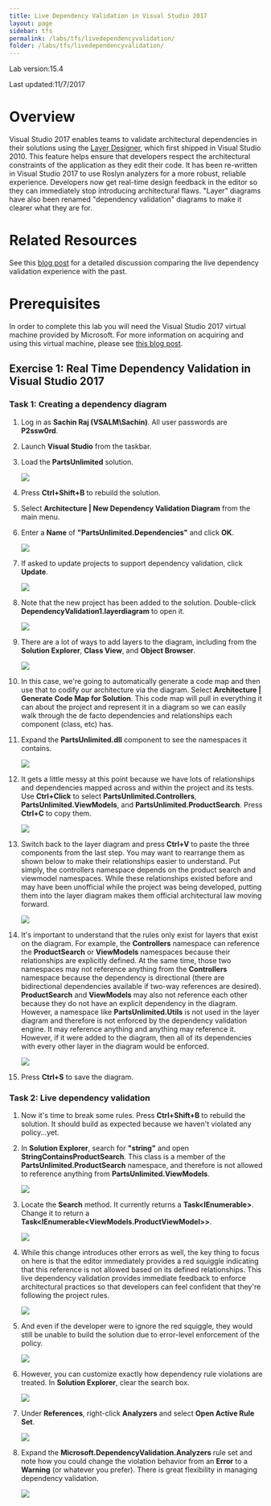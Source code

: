 ```yaml
---
title: Live Dependency Validation in Visual Studio 2017
layout: page    
sidebar: tfs
permalink: /labs/tfs/livedependencyvalidation/
folder: /labs/tfs/livedependencyvalidation/
---
```


Lab version:15.4

Last updated:11/7/2017

# Overview

Visual Studio 2017 enables teams to validate architectural dependencies in their solutions using the [Layer Designer](https://msdn.microsoft.com/en-us/library/dd465141.aspx), which first shipped in Visual Studio 2010. This feature helps ensure that developers respect the architectural constraints of the application as they edit their code. It has been re-written in Visual Studio 2017 to use Roslyn analyzers for a more robust, reliable experience. Developers now get real-time design feedback in the editor so they can immediately stop introducing architectural flaws. "Layer" diagrams have also been renamed "dependency validation" diagrams to make it clearer what they are for.

# Related Resources

See this [blog post](https://blogs.msdn.microsoft.com/visualstudioalm/2016/11/30/live-dependency-validation-in-visual-studio-2017/) for a detailed discussion comparing the live dependency validation experience with the past.

# Prerequisites

In order to complete this lab you will need the Visual Studio 2017 virtual machine provided by Microsoft. For more information on acquiring and using this virtual machine, please see [this blog post](http://aka.ms/almvm).

## Exercise 1: Real Time Dependency Validation in Visual Studio 2017

### Task 1: Creating a dependency diagram

1. Log in as **Sachin Raj (VSALM\Sachin)**. All user passwords are **P2ssw0rd**.

1. Launch **Visual Studio** from the taskbar.

1. Load the **PartsUnlimited** solution.

    ![](images/000.png)

1. Press **Ctrl+Shift+B** to rebuild the solution.

1. Select **Architecture | New Dependency Validation Diagram** from the main menu.

1. Enter a **Name** of **"PartsUnlimited.Dependencies"** and click **OK**.

    ![](images/001.png)

1. If asked to update projects to support dependency validation, click **Update**.

    ![](images/002.png)

1. Note that the new project has been added to the solution. Double-click **DependencyValidation1.layerdiagram** to open it.

    ![](images/003.png)

1. There are a lot of ways to add layers to the diagram, including from the **Solution Explorer**, **Class View**, and **Object Browser**.

    ![](images/004.png)

1. In this case, we're going to automatically generate a code map and then use that to codify our architecture via the diagram. Select **Architecture | Generate Code Map for Solution**. This code map will pull in everything it can about the project and represent it in a diagram so we can easily walk through the de facto dependencies and relationships each component (class, etc) has.

1. Expand the **PartsUnlimited.dll** component to see the namespaces it contains.

    ![](images/005.png)

1. It gets a little messy at this point because we have lots of relationships and dependencies mapped across and within the project and its tests. Use **Ctrl+Click** to select **PartsUnlimited.Controllers**, **PartsUnlimited.ViewModels**, and **PartsUnlimited.ProductSearch**. Press **Ctrl+C** to copy them.

    ![](images/006.png)

1. Switch back to the layer diagram and press **Ctrl+V** to paste the three components from the last step. You may want to rearrange them as shown below to make their relationships easier to understand. Put simply, the controllers namespace depends on the product search and viewmodel namespaces. While these relationships existed before and may have been unofficial while the project was being developed, putting them into the layer diagram makes them official architectural law moving forward.

    ![](images/007.png)

1. It's important to understand that the rules only exist for layers that exist on the diagram. For example, the **Controllers** namespace can reference the **ProductSearch** or **ViewModels** namespaces because their relationships are explicitly defined. At the same time, those two namespaces may not reference anything from the **Controllers** namespace because the dependency is directional (there are bidirectional dependencies available if two-way references are desired). **ProductSearch** and **ViewModels** may also not reference each other because they do not have an explicit dependency in the diagram. However, a namespace like **PartsUnlimited.Utils** is not used in the layer diagram and therefore is not enforced by the dependency validation engine. It may reference anything and anything may reference it. However, if it were added to the diagram, then all of its dependencies with every other layer in the diagram would be enforced.

    ![](images/008.png)

1. Press **Ctrl+S** to save the diagram.

### Task 2: Live dependency validation

1. Now it's time to break some rules. Press **Ctrl+Shift+B** to rebuild the solution. It should build as expected because we haven't violated any policy...yet.

1. In **Solution Explorer**, search for **"string"** and open **StringContainsProductSearch**. This class is a member of the **PartsUnlimited.ProductSearch** namespace, and therefore is not allowed to reference anything from **PartsUnlimited.ViewModels**.

    ![](images/009.png)

1. Locate the **Search** method. It currently returns a **Task<IEnumerable<Product>>**. Change it to return a **Task<IEnumerable<ViewModels.ProductViewModel>>**.

    ![](images/010.png)

1. While this change introduces other errors as well, the key thing to focus on here is that the editor immediately provides a red squiggle indicating that this reference is not allowed based on its defined relationships. This live dependency validation provides immediate feedback to enforce architectural practices so that developers can feel confident that they're following the project rules.

    ![](images/011.png)

1. And even if the developer were to ignore the red squiggle, they would still be unable to build the solution due to error-level enforcement of the policy.

    ![](images/012.png)

1. However, you can customize exactly how dependency rule violations are treated. In **Solution Explorer**, clear the search box.

    ![](images/013.png)

1. Under **References**, right-click **Analyzers** and select **Open Active Rule Set**.

    ![](images/014.png)

1. Expand the **Microsoft.DependencyValidation.Analyzers** rule set and note how you could change the violation behavior from an **Error** to a **Warning** (or whatever you prefer). There is great flexibility in managing dependency validation.

    ![](images/015.png)